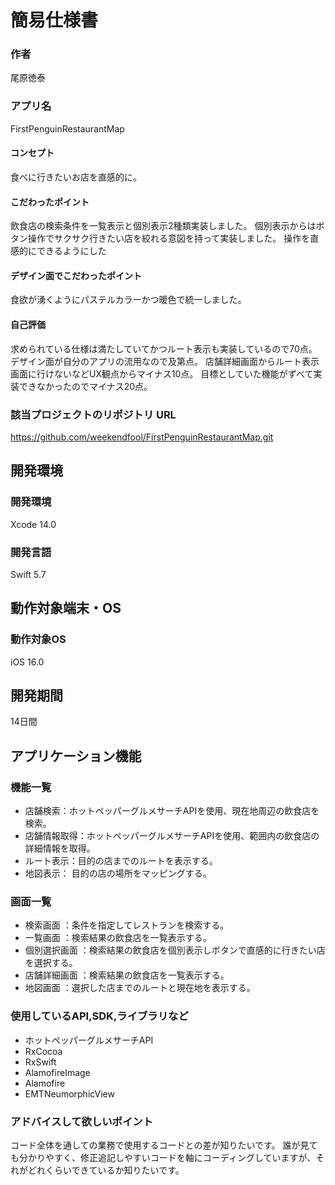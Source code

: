 # 簡易仕様書

### 作者
尾原徳泰
### アプリ名
FirstPenguinRestaurantMap

#### コンセプト
食べに行きたいお店を直感的に。

#### こだわったポイント
飲食店の検索条件を一覧表示と個別表示2種類実装しました。
個別表示からはボタン操作でサクサク行きたい店を絞れる意図を持って実装しました。
操作を直感的にできるようにした

#### デザイン面でこだわったポイント
食欲が湧くようにパステルカラーかつ暖色で統一しました。


#### 自己評価
求められている仕様は満たしていてかつルート表示も実装しているので70点。
デザイン面が自分のアプリの流用なので及第点。
店舗詳細画面からルート表示画面に行けないなどUX観点からマイナス10点。
目標としていた機能がずべて実装できなかったのでマイナス20点。

### 該当プロジェクトのリポジトリ URL
https://github.com/weekendfool/FirstPenguinRestaurantMap.git
## 開発環境
### 開発環境
Xcode 14.0

### 開発言語
Swift 5.7

## 動作対象端末・OS
### 動作対象OS
iOS 16.0

## 開発期間
14日間

## アプリケーション機能

### 機能一覧
- 店舗検索：ホットペッパーグルメサーチAPIを使用、現在地周辺の飲食店を検索。
- 店舗情報取得：ホットペッパーグルメサーチAPIを使用、範囲内の飲食店の詳細情報を取得。
- ルート表示：目的の店までのルートを表示する。
- 地図表示： 目的の店の場所をマッピングする。

### 画面一覧
- 検索画面 ：条件を指定してレストランを検索する。
- 一覧画面 ：検索結果の飲食店を一覧表示する。
- 個別選択画面 ：検索結果の飲食店を個別表示しボタンで直感的に行きたい店を選択する。
- 店舗詳細画面 ：検索結果の飲食店を一覧表示する。
- 地図画面 ：選択した店までのルートと現在地を表示する。

### 使用しているAPI,SDK,ライブラリなど
- ホットペッパーグルメサーチAPI
- RxCocoa
- RxSwift
- AlamofireImage
- Alamofire
- EMTNeumorphicView

### アドバイスして欲しいポイント
コード全体を通しての業務で使用するコードとの差が知りたいです。
誰が見ても分かりやすく、修正追記しやすいコードを軸にコーディングしていますが、それがどれくらいできているか知りたいです。


